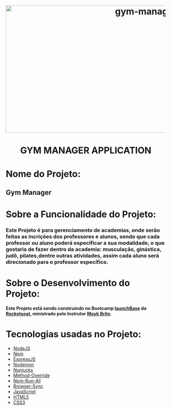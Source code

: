 <h1 align="center">
   <img alt="gym-manager-template" src="https://github.com/gibifyOfficial/GymManager/blob/master/public/assets/gym-manager.template.png"  width="1000px" height="400"/>
 </h1></n>
 <h1 align="center">
   GYM MANAGER APPLICATION
 </h1></n>
 
 # Nome do Projeto:
 ## Gym Manager
 
 # Sobre a Funcionalidade do Projeto:
 ### Este Projeto é para gerenciamento de academias, onde serão feitas as incrições dos professores e alunos, sendo que cada professor ou aluno poderá especificar a sua modalidade, o que gostaria de fazer dentro da academia: musculação, ginástica, judô, pilates,dentre outras atividades, assim cada aluno será direcionado para o professor específico.
 
 # Sobre o Desenvolvimento do Projeto:
  #### Este Projeto está sendo construindo no Bootcamp [launchBase](https://rocketseat.com.br/launchbase) da [Rocketseat](https://rocketseat.com.br/), ministrado pelo Instrutor [Mayk Brito](https://github.com/maykbrito).
  
 # Tecnologias usadas no Projeto:
 * [NodeJS](https://nodejs.org/en/docs/)
 * [Npm](https://www.npmjs.com/get-npm)
 * [ExpressJS](https://expressjs.com/)
 * [Nodemon](https://nodemon.io/)
 * [Nunjucks](https://mozilla.github.io/nunjucks/templating.html)
 * [Method-Override](https://www.npmjs.com/package/method-override)
 * [Npm-Run-All](https://www.npmjs.com/package/npm-run-all)
 * [Browser-Sync](https://www.browsersync.io/)
 * [JavaScript](https://www.javascript.com/)
 * [HTML5](https://developer.mozilla.org/en-US/docs/Web/Guide/HTML/HTML5)
 * [CSS3](https://developer.mozilla.org/en-US/docs/Archive/CSS3)
 
